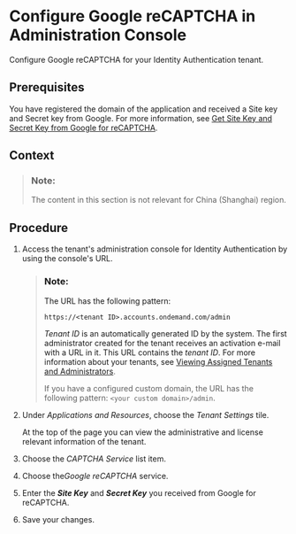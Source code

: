<!-- loio77c87ba6c5254d7aaac6a710838000a8 -->

# Configure Google reCAPTCHA in Administration Console

Configure Google reCAPTCHA for your Identity Authentication tenant.



<a name="loio77c87ba6c5254d7aaac6a710838000a8__prereq_xhh_ndh_gcb"/>

## Prerequisites

You have registered the domain of the application and received a Site key and Secret key from Google. For more information, see [Get Site Key and Secret Key from Google for reCAPTCHA](get-site-key-and-secret-key-from-google-for-recaptcha-4cbf06c.md).



<a name="loio77c87ba6c5254d7aaac6a710838000a8__context_jks_knf_hnb"/>

## Context

> ### Note:  
> The content in this section is not relevant for China \(Shanghai\) region.



<a name="loio77c87ba6c5254d7aaac6a710838000a8__steps_nyg_xdh_gcb"/>

## Procedure

1.  Access the tenant's administration console for Identity Authentication by using the console's URL.

    > ### Note:  
    > The URL has the following pattern:
    > 
    > `https://<tenant ID>.accounts.ondemand.com/admin`
    > 
    > *Tenant ID* is an automatically generated ID by the system. The first administrator created for the tenant receives an activation e-mail with a URL in it. This URL contains the *tenant ID*. For more information about your tenants, see [Viewing Assigned Tenants and Administrators](../viewing-assigned-tenants-and-administrators-f56e6f2.md).
    > 
    > If you have a configured custom domain, the URL has the following pattern: `<your custom domain>/admin`.

2.  Under *Applications and Resources*, choose the *Tenant Settings* tile.

    At the top of the page you can view the administrative and license relevant information of the tenant.

3.  Choose the *CAPTCHA Service* list item.

4.  Choose the*Google reCAPTCHA* service.

5.  Enter the ***Site Key*** and ***Secret Key*** you received from Google for reCAPTCHA.

6.  Save your changes.


